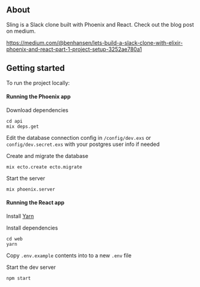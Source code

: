 ## About

Sling is a Slack clone built with Phoenix and React. Check out the blog post on medium.

https://medium.com/@benhansen/lets-build-a-slack-clone-with-elixir-phoenix-and-react-part-1-project-setup-3252ae780a1

## Getting started

To run the project locally:

#### Running the Phoenix app

Download dependencies

```
cd api
mix deps.get
```

Edit the database connection config in `/config/dev.exs` or `config/dev.secret.exs`
with your postgres user info if needed

Create and migrate the database

```
mix ecto.create ecto.migrate
```

Start the server

```
mix phoenix.server
```

#### Running the React app

Install [Yarn](https://github.com/yarnpkg/yarn)

Install dependencies

```
cd web
yarn
```

Copy `.env.example` contents into to a new `.env` file

Start the dev server

```
npm start
```
